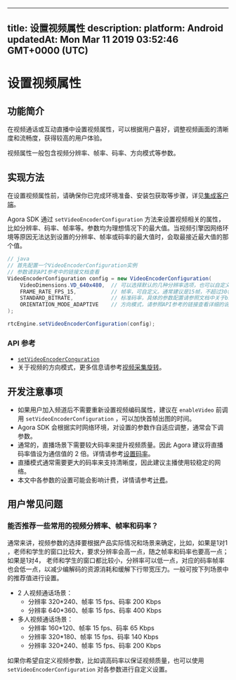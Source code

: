 
---
title: 设置视频属性
description: 
platform: Android
updatedAt: Mon Mar 11 2019 03:52:46 GMT+0000 (UTC)
---
# 设置视频属性
## 功能简介
在视频通话或互动直播中设置视频属性，可以根据用户喜好，调整视频画面的清晰度和流畅度，获得较高的用户体验。

视频属性一般包含视频分辨率、帧率、码率、方向模式等参数。

## 实现方法

在设置视频属性前，请确保你已完成环境准备、安装包获取等步骤，详见[集成客户端](../../cn/Interactive%20Broadcast/android_video.md)。

Agora SDK 通过 `setVideoEncoderConfiguration` 方法来设置视频相关的属性，比如分辨率、码率、帧率等。参数均为理想情况下的最大值。当视频引擎因网络环境等原因无法达到设置的分辨率、帧率或码率的最大值时，会取最接近最大值的那个值。

```java
// java	
// 首先配置一个VideoEncoderConfiguration实例
// 参数请到API参考中的链接文档查看
VideoEncoderConfiguration config = new VideoEncoderConfiguration(
	VideoDimensions.VD_640x480,  // 可以选择默认的几种分辨率选项，也可以自定义
	FRAME_RATE_FPS_15,           // 帧率，可自定义。通常建议是15帧，不超过30帧
	STANDARD_BITRATE,            // 标准码率，具体的参数配置请参照文档中关于bitrate的说明。也可以配置其它的码率值，但一般情况下推荐使用标准码率。
	ORIENTATION_MODE_ADAPTIVE    // 方向模式，请参照API参考的链接查看详细的说明
);

rtcEngine.setVideoEncoderConfiguration(config);
```

###  API 参考

* [`setVideoEncoderConguration`](https://docs.agora.io/cn/Interactive%20Broadcast/API%20Reference/java/classio_1_1agora_1_1rtc_1_1_rtc_engine.html#af5f4de754e2c1f493096641c5c5c1d8f)
* 关于视频的方向模式，更多信息请参考[视频采集旋转](../../cn/Interactive%20Broadcast/rotation_guide_android.md)。

## 开发注意事项
- 如果用户加入频道后不需要重新设置视频编码属性，建议在 `enableVideo` 前调用 `setVideoEncoderConfiguration` ，可以加快首帧出图的时间。
- Agora SDK 会根据实时网络环境，对设置的参数作自适应调整，通常会下调参数。
- 通常的，直播场景下需要较大码率来提升视频质量。因此 Agora 建议将直播码率值设为通信值的 2 倍。详情请参考[设置码率](https://docs.agora.io/cn/Interactive%20Broadcast/API%20Reference/java/classio_1_1agora_1_1rtc_1_1video_1_1_video_encoder_configuration.html#a4b090cd0e9f6d98bcf89cb1c4c2066e8)。 
- 直播模式通常需要更大的码率来支持清晰度，因此建议主播使用较稳定的网络。
- 本文中各参数的设置可能会影响计费，详情请参考[计费](../../cn/Agora%20Platform/billing_faq.md)。

## 用户常见问题
### 能否推荐一些常用的视频分辨率、帧率和码率？

通常来讲，视频参数的选择要根据产品实际情况和场景来确定，比如，如果是1对1 ，老师和学生的窗口比较大，要求分辨率会高一点，随之帧率和码率也要高一点；如果是1对4， 老师和学生的窗口都比较小，分辨率可以低一点，对应的码率帧率也会低一点，以减少编解码的资源消耗和缓解下行带宽压力。一般可按下列场景中的推荐值进行设置。

- 2 人视频通话场景：
  - 分辨率 320*240、帧率 15 fps、码率 200 Kbps 
  - 分辨率 640*360、帧率 15 fps、码率 400 Kbps
- 多人视频通话场景：
  - 分辨率 160*120、帧率 15 fps、码率 65 Kbps
  - 分辨率 320*180、帧率 15 fps、码率 140 Kbps
  - 分辨率 320*240、帧率 15 fps、码率 200 Kbps

如果你希望自定义视频参数，比如调高码率以保证视频质量，也可以使用 `setVideoEncoderConfiguration` 对各参数进行自定义设置。

